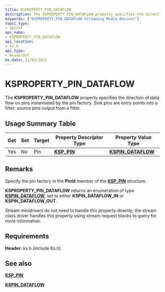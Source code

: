 ```yaml
---
title: KSPROPERTY_PIN_DATAFLOW
description: The KSPROPERTY_PIN_DATAFLOW property specifies the direction of data flow on pins instantiated by the pin factory. Sink pins are entry points into a filter; source pins output from a filter.
keywords: ["KSPROPERTY_PIN_DATAFLOW Streaming Media Devices"]
topic_type:
- apiref
api_name:
- KSPROPERTY_PIN_DATAFLOW
api_location:
- ks.h
api_type:
- HeaderDef
ms.date: 11/03/2021
---
```


# KSPROPERTY_PIN_DATAFLOW

The **KSPROPERTY_PIN_DATAFLOW** property specifies the direction of data flow on pins instantiated by the pin factory. Sink pins are entry points into a filter; source pins output from a filter.

## Usage Summary Table

| Get | Set | Target | Property Descriptor Type | Property Value Type |
|--|--|--|--|--|
| Yes | No | Pin | [**KSP_PIN**](/windows-hardware/drivers/ddi/ks/ns-ks-ksp_pin) | [**KSPIN_DATAFLOW**](/windows-hardware/drivers/ddi/ks/ne-ks-kspin_dataflow) |

## Remarks

Specify the pin factory in the **PinId** member of the [**KSP_PIN**](/windows-hardware/drivers/ddi/ks/ns-ks-ksp_pin) structure.

**KSPROPERTY_PIN_DATAFLOW** returns an enumeration of type [**KSPIN_DATAFLOW**](/windows-hardware/drivers/ddi/ks/ne-ks-kspin_dataflow), set to either **KSPIN_DATAFLOW_IN** or **KSPIN_DATAFLOW_OUT**.

Stream minidrivers do not need to handle this property directly; the stream class driver handles this property using stream request blocks to query for more information.

## Requirements

**Header:** ks.h (include Ks.h)

## See also

[**KSP_PIN**](/windows-hardware/drivers/ddi/ks/ns-ks-ksp_pin)

[**KSPIN_DATAFLOW**](/windows-hardware/drivers/ddi/ks/ne-ks-kspin_dataflow)
